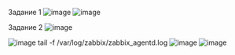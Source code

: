 Задание 1
![image](https://github.com/user-attachments/assets/e905e3d0-e27f-4fd1-9e7d-a718bcd92bd9)
![image](https://github.com/user-attachments/assets/37605496-83d1-4cf2-9d7b-07ecf6a87b73)


Задание 2
![image](https://github.com/user-attachments/assets/ed548d90-3fcf-4ab2-9478-dd4eb0583759)

![image](https://github.com/user-attachments/assets/fecc6aab-c92b-42d2-84c3-38f299416d34)
tail -f /var/log/zabbix/zabbix_agentd.log
![image](https://github.com/user-attachments/assets/cf77e654-bb09-4054-bd2c-d74f126f1ed2)
![image](https://github.com/user-attachments/assets/1a1c69af-4a3f-4e2b-9267-b0796a009bd3)
